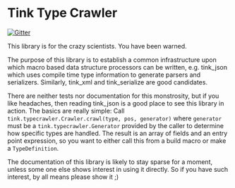 # Tink Type Crawler

[![Gitter](https://img.shields.io/gitter/room/nwjs/nw.js.svg?maxAge=2592000)](https://gitter.im/haxetink/public)

This library is for the crazy scientists. You have been warned.

The purpose of this library is to establish a common infrastructure upon which macro based data structure processors can be written, e.g. tink_json which uses compile time type information to generate parsers and serializers. Similarly, tink_xml and tink_serialize are good candidates.

There are neither tests nor documentation for this monstrosity, but if you like headaches, then reading tink_json is a good place to see this library in action. The basics are really simple: Call `tink.typecrawler.Crawler.crawl(type, pos, generator)` where `generator` must be a `tink.typecrawler.Generator` provided by the caller to determine how specific types are handled. The result is an array of fields and an entry point expression, so you want to either call this from a build macro or make a `TypeDefinition`.

The documentation of this library is likely to stay sparse for a moment, unless some one else shows interest in using it directly. So if you have such interest, by all means please show it ;)
